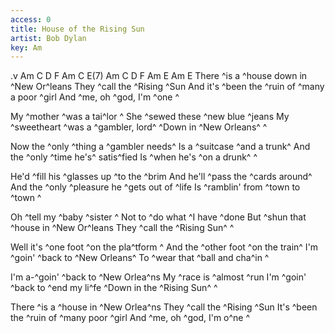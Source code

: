 ```yaml
---
access: 0
title: House of the Rising Sun
artist: Bob Dylan
key: Am
---
```

.v Am C D F Am C E(7) Am C D F Am E Am E
There ^is a ^house down in ^New Or^leans 
They ^call the ^Rising ^Sun 
And it's ^been the ^ruin of ^many a poor ^girl 
And ^me, oh ^god, I'm ^one ^

My ^mother ^was a tai^lor ^
She ^sewed these ^new blue ^jeans 
My ^sweetheart ^was a ^gambler, lord^
^Down in ^New Orleans^ ^

Now the ^only ^thing a ^gambler needs^
Is a ^suitcase ^and a trunk^
And the ^only ^time he's^ satis^fied 
Is ^when he's ^on a drunk^ ^

He'd ^fill his ^glasses up ^to the ^brim 
And he'll ^pass the ^cards around^
And the ^only ^pleasure he ^gets out of ^life 
Is ^ramblin' from ^town to ^town ^

Oh ^tell my ^baby ^sister ^
Not to ^do what ^I have ^done 
But ^shun that ^house in ^New Or^leans 
They ^call the ^Rising Sun^ ^

Well it's ^one foot ^on the pla^tform ^
And the ^other foot ^on the train^
I'm ^goin' ^back to ^New Orleans^
To ^wear that ^ball and cha^in ^

I'm a-^goin' ^back to ^New Orlea^ns 
My ^race is ^almost ^run 
I'm ^goin' ^back to ^end my li^fe 
^Down in the ^Rising Sun^ ^

There ^is a ^house in ^New Orlea^ns 
They ^call the ^Rising ^Sun 
It's ^been the ^ruin of ^many poor ^girl 
And ^me, oh ^god, I'm o^ne ^
